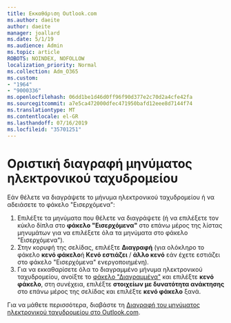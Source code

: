```yaml
---
title: Εκκαθάριση Outlook.com
ms.author: daeite
author: daeite
manager: joallard
ms.date: 5/1/19
ms.audience: Admin
ms.topic: article
ROBOTS: NOINDEX, NOFOLLOW
localization_priority: Normal
ms.collection: Adm_O365
ms.custom:
- "1964"
- "9000336"
ms.openlocfilehash: 06dd1be1d46d0ff96f90d377e2c70d2a4cfe42fa
ms.sourcegitcommit: a7e5ca472000dfec471950bafd12eee8d7144f74
ms.translationtype: MT
ms.contentlocale: el-GR
ms.lasthandoff: 07/16/2019
ms.locfileid: "35701251"
---
```

# <a name="permanently-delete-email"></a>Οριστική διαγραφή μηνύματος ηλεκτρονικού ταχυδρομείου

Εάν θέλετε να διαγράψετε το μήνυμα ηλεκτρονικού ταχυδρομείου ή να αδειάσετε το φάκελο "Εισερχόμενα":

1. Επιλέξτε τα μηνύματα που θέλετε να διαγράψετε (ή να επιλέξετε τον κύκλο δίπλα στο **φάκελο "Εισερχόμενα"** στο επάνω μέρος της λίστας μηνυμάτων για να επιλέξετε όλα τα μηνύματα στο φάκελο "Εισερχόμενα").
1. Στην κορυφή της σελίδας, επιλέξτε **Διαγραφή** (για ολόκληρο το φάκελο **κενό φάκελο**ή **Κενό εστιάζει** / **άλλο κενό** εάν έχετε εστιάζει στο φάκελο "Εισερχόμενα" ενεργοποιημένη).
1. Για να εκκαθαρίσετε όλα το διαγραμμένο μήνυμα ηλεκτρονικού ταχυδρομείου, ανοίξτε το [φάκελο "Διαγραμμένα"](https://outlook.live.com/mail/deleteditems) και επιλέξτε **κενό φάκελο**, στη συνέχεια, επιλέξτε **στοιχείων με δυνατότητα ανάκτησης** στο επάνω μέρος της σελίδας και επιλέξτε **κενό φάκελο** ξανά.

Για να μάθετε περισσότερα, διαβάστε τη [Διαγραφή του μηνύματος ηλεκτρονικού ταχυδρομείου στο Outlook.com](https://support.office.com/article/a9b63739-5392-412a-8e9a-d4b02708dee4?wt.mc_id=Office_Outlook_com_Alchemy).